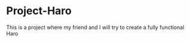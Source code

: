 # Project-Haro
This is a project where my friend and I will try to create a fully functional Haro </br>

